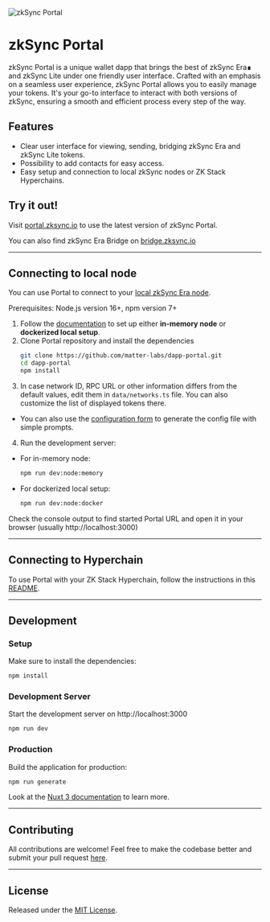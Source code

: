 ![zkSync Portal](https://portal.zksync.io/preview.jpg)

# zkSync Portal
zkSync Portal is a unique wallet dapp that brings the best of zkSync Era∎ and zkSync Lite under one friendly user interface. Crafted with an emphasis on a seamless user experience, zkSync Portal allows you to easily manage your tokens. It's your go-to interface to interact with both versions of zkSync, ensuring a smooth and efficient process every step of the way.

## Features

* Clear user interface for viewing, sending, bridging zkSync Era and zkSync Lite tokens.
* Possibility to add contacts for easy access.
* Easy setup and connection to local zkSync nodes or ZK Stack Hyperchains.

## Try it out!

Visit [portal.zksync.io](https://portal.zksync.io/) to use the latest version of zkSync Portal.

You can also find zkSync Era Bridge on [bridge.zksync.io](https://bridge.zksync.io)

---
## Connecting to local node
You can use Portal to connect to your [local zkSync Era node](https://era.zksync.io/docs/tools/testing/).

Prerequisites: Node.js version 16+, npm version 7+

1. Follow the [documentation](https://era.zksync.io/docs/tools/testing/) to set up either **in-memory node** or **dockerized local setup**.
2. Clone Portal repository and install the dependencies
    ```bash
    git clone https://github.com/matter-labs/dapp-portal.git
    cd dapp-portal
    npm install
    ```
3. In case network ID, RPC URL or other information differs from the default values, edit them in `data/networks.ts` file. You can also customize the list of displayed tokens there.
  - You can also use the [configuration form](./hyperchains/README.md#configure-automatically-with-form) to generate the config file with simple prompts.
4. Run the development server:
  - For in-memory node:
    ```bash
    npm run dev:node:memory
    ```
  - For dockerized local setup:
    ```bash
    npm run dev:node:docker
    ```
  Check the console output to find started Portal URL and open it in your browser (usually http://localhost:3000)

---
## Connecting to Hyperchain

To use Portal with your ZK Stack Hyperchain, follow the instructions in this [README](./hyperchains/README.md).

---
## Development
### Setup

Make sure to install the dependencies:

```bash
npm install
```

### Development Server

Start the development server on http://localhost:3000

```bash
npm run dev
```

### Production

Build the application for production:

```bash
npm run generate
```

Look at the [Nuxt 3 documentation](https://nuxt.com/docs/getting-started/introduction) to learn more.

---
## Contributing
All contributions are welcome! Feel free to make the codebase better and submit your pull request [here](https://github.com/matter-labs/dapp-portal/pulls).

---
## License
Released under the [MIT License](https://github.com/matter-labs/dapp-portal/blob/main/LICENSE).
